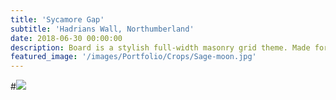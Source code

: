 ```yaml
---
title: 'Sycamore Gap'
subtitle: 'Hadrians Wall, Northumberland'
date: 2018-06-30 00:00:00
description: Board is a stylish full-width masonry grid theme. Made for designers, artists, photographers and developers to show off their best work.
featured_image: '/images/Portfolio/Crops/Sage-moon.jpg'
---
```


#![](/images/Portfolio/5.jpg)
